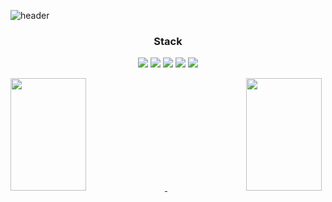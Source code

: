 
![header](https://capsule-render.vercel.app/api?type=waving&color=gradient&height=300&section=header)

<h3 align="center">Stack</h3>

<p align="center">
  <img src="https://img.shields.io/badge/-HTML-05122A?style=flat-square&logo=HTML5"/>
  <img src="https://img.shields.io/badge/-CSS-05122A?style=flat-square&logo=CSS3&logoColor=1572B6" />
  <img src="https://img.shields.io/badge/-JavaScript-05122A?style=flat-square&logo=javascript" />
  <img src="https://img.shields.io/badge/-Typescript-05122A?style=flat-square&logo=typescript" />
  <img src="https://img.shields.io/badge/-React-05122A?style=flat-square&logo=react" />
</p>

<span align="left">
  <a href="https://github.com/FRONT-JB">
    <img width="49%" height="180em" src="https://github-readme-stats.vercel.app/api?username=FRONT-JB&show_icons=true&title_color=fff&icon_color=ffffff&text_color=9f9f9f&bg_color=151515&count_private=true"/>
  </a>
</span>

<span align="right">
  <a href="https://github.com/FRONT-JB">
    <img width="49%" height="180em" src="https://github-readme-stats.vercel.app/api/top-langs/?username=FRONT-JB&show_icons=true&title_color=fff&icon_color=79ff97&text_color=9f9f9f&bg_color=151515&layout=compact" />
  </a>
</span>
<!-- <hr /> -->

<!-- [![Readme Card](https://github-readme-stats.vercel.app/api/pin/?username=FRONT-JB&repo=unsplash-clone)](https://github.com/FRONT-JB/unsplash-clone) -->






<!--
**FRONT-JB/FRONT-JB** is a ✨ _special_ ✨ repository because its `README.md` (this file) appears on your GitHub profile.

Here are some ideas to get you started:

- 🔭 I’m currently working on ...
- 🌱 I’m currently learning ...
- 👯 I’m looking to collaborate on ...
- 🤔 I’m looking for help with ...
- 💬 Ask me about ...
- 📫 How to reach me: ...
- 😄 Pronouns: ...
- ⚡ Fun fact: ...
-->
